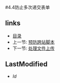 #4.4防止多次递交表单

## links
   * [目录](<preface.md>)
   * 上一节: [预防跨站脚本](<4.3.md>)
   * 下一节: [处理文件上传](<4.5.md>)

## LastModified 
   * $Id$